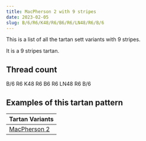 ```yaml
---
title: MacPherson 2 with 9 stripes
date: 2023-02-05
slug: B/6/R6/K48/R6/B6/R6/LN48/R6/B/6
---
```

This is a list of all the tartan sett variants with 9 stripes.

It is a 9 stripes tartan.


## Thread count
B/6 R6 K48 R6 B6 R6 LN48 R6 B/6

## Examples of this tartan pattern

| Tartan Variants |
|---------------|
| [MacPherson 2](/variants/b/6/r6/k48/r6/b6/r6/ln48/r6/b/6-b304080-k000000-lne0e0e0-rc00000)||
